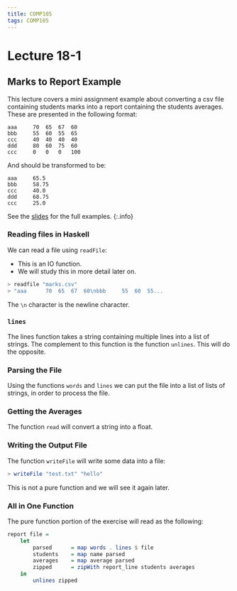 ```yaml
---
title: COMP105
tags: COMP105
---
```

# Lecture 18-1
## Marks to Report Example
This lecture covers a mini assignment example about converting a csv file containing students marks into a report containing the students averages. These are presented in the following format:

```csv
aaa		70	65	67	60
bbb		55	60	55	65
ccc		40	40	40	40
ddd		80	60	75	60
ccc		0	0	0	100
```

And should be transformed to be:

```csv
aaa		65.5
bbb		58.75
ccc		40.0
ddd		68.75
ccc		25.0
```

See the [slides](COMP105201119-1.pdf) for the full examples.
{:.info}

### Reading files in Haskell
We can read a file using `readFile`:

* This is an IO function.
* We will study this in more detail later on.

```haskell
> readfile "marks.csv"
> "aaa		70	65	67	60\nbbb		55	60	55...
```

The `\n` character is the newline character.

### `lines`
The lines function takes a string containing multiple lines into a list of strings. The complement to this function is the function `unlines`. This will do the opposite.

### Parsing the File
Using the functions `words` and `lines` we can put the file into a list of lists of strings, in order to process the file.

### Getting the Averages
The function `read` will convert a string into a float.

### Writing the Output File
The function `writeFile` will write some data into a file:

```haskell
> writeFile "test.txt" "hello"
```

This is not a pure function and we will see it again later.

### All in One Function
The pure function portion of the exercise will read as the following:

```haskell
report file = 
	let
		parsed		= map words . lines $ file
		students	= map name parsed
		averages	= map average parsed
		zipped		= zipWith report_line students averages
	in
		unlines zipped
```